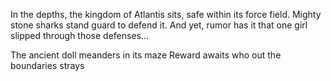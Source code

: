 In the depths, the kingdom of Atlantis sits, safe within its force field.
Mighty stone sharks stand guard to defend it.
And yet, rumor has it that one girl slipped through those defenses...

The ancient doll meanders in its maze
Reward awaits who out the boundaries strays
